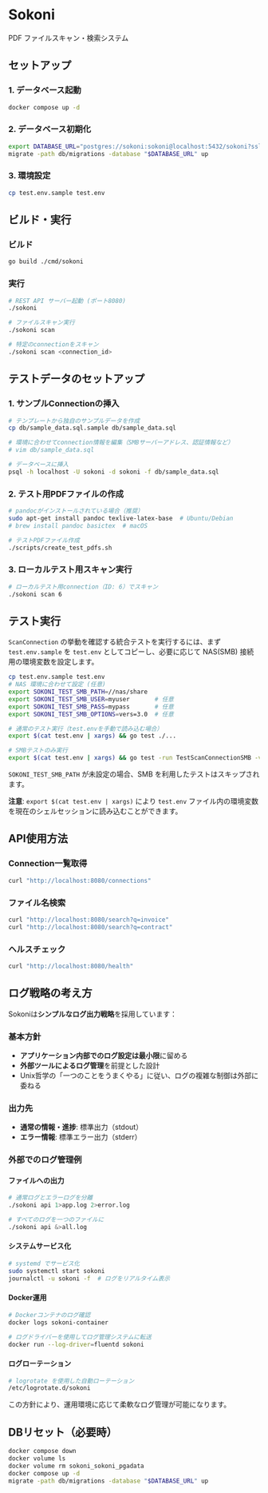# Sokoni

PDF ファイルスキャン・検索システム

## セットアップ

### 1. データベース起動

```bash
docker compose up -d
```

### 2. データベース初期化

```bash
export DATABASE_URL="postgres://sokoni:sokoni@localhost:5432/sokoni?sslmode=disable"
migrate -path db/migrations -database "$DATABASE_URL" up
```

### 3. 環境設定

```bash
cp test.env.sample test.env
```

## ビルド・実行

### ビルド

```bash
go build ./cmd/sokoni
```

### 実行

```bash
# REST API サーバー起動 (ポート8080)
./sokoni

# ファイルスキャン実行
./sokoni scan

# 特定のconnectionをスキャン
./sokoni scan <connection_id>
```

## テストデータのセットアップ

### 1. サンプルConnectionの挿入

```bash
# テンプレートから独自のサンプルデータを作成
cp db/sample_data.sql.sample db/sample_data.sql

# 環境に合わせてconnection情報を編集（SMBサーバーアドレス、認証情報など）
# vim db/sample_data.sql

# データベースに挿入
psql -h localhost -U sokoni -d sokoni -f db/sample_data.sql
```

### 2. テスト用PDFファイルの作成

```bash
# pandocがインストールされている場合（推奨）
sudo apt-get install pandoc texlive-latex-base  # Ubuntu/Debian
# brew install pandoc basictex  # macOS

# テストPDFファイル作成
./scripts/create_test_pdfs.sh
```

### 3. ローカルテスト用スキャン実行

```bash
# ローカルテスト用connection（ID: 6）でスキャン
./sokoni scan 6
```

## テスト実行

`ScanConnection` の挙動を確認する統合テストを実行するには、まず `test.env.sample`
を `test.env` としてコピーし、必要に応じて NAS(SMB) 接続用の環境変数を設定します。

```bash
cp test.env.sample test.env
# NAS 環境に合わせて設定 (任意)
export SOKONI_TEST_SMB_PATH=//nas/share
export SOKONI_TEST_SMB_USER=myuser       # 任意
export SOKONI_TEST_SMB_PASS=mypass       # 任意
export SOKONI_TEST_SMB_OPTIONS=vers=3.0  # 任意

# 通常のテスト実行（test.envを手動で読み込む場合）
export $(cat test.env | xargs) && go test ./...

# SMBテストのみ実行
export $(cat test.env | xargs) && go test -run TestScanConnectionSMB -v ./internal/service
```

`SOKONI_TEST_SMB_PATH` が未設定の場合、SMB を利用したテストはスキップされます。

**注意**: `export $(cat test.env | xargs)` により `test.env` ファイル内の環境変数を現在のシェルセッションに読み込むことができます。

## API使用方法

### Connection一覧取得

```bash
curl "http://localhost:8080/connections"
```

### ファイル名検索

```bash
curl "http://localhost:8080/search?q=invoice"
curl "http://localhost:8080/search?q=contract"
```

### ヘルスチェック

```bash
curl "http://localhost:8080/health"
```

## ログ戦略の考え方

Sokoniは**シンプルなログ出力戦略**を採用しています：

### 基本方針
- **アプリケーション内部でのログ設定は最小限**に留める
- **外部ツールによるログ管理**を前提とした設計
- Unix哲学の「一つのことをうまくやる」に従い、ログの複雑な制御は外部に委ねる

### 出力先
- **通常の情報・進捗**: 標準出力（stdout）
- **エラー情報**: 標準エラー出力（stderr）

### 外部でのログ管理例

#### ファイルへの出力
```bash
# 通常ログとエラーログを分離
./sokoni api 1>app.log 2>error.log

# すべてのログを一つのファイルに
./sokoni api &>all.log
```

#### システムサービス化
```bash
# systemd でサービス化
sudo systemctl start sokoni
journalctl -u sokoni -f  # ログをリアルタイム表示
```

#### Docker運用
```bash
# Dockerコンテナのログ確認
docker logs sokoni-container

# ログドライバーを使用してログ管理システムに転送
docker run --log-driver=fluentd sokoni
```

#### ログローテーション
```bash
# logrotate を使用した自動ローテーション
/etc/logrotate.d/sokoni
```

この方針により、運用環境に応じて柔軟なログ管理が可能になります。

## DBリセット（必要時）

```bash
docker compose down
docker volume ls 
docker volume rm sokoni_sokoni_pgadata
docker compose up -d
migrate -path db/migrations -database "$DATABASE_URL" up
```
